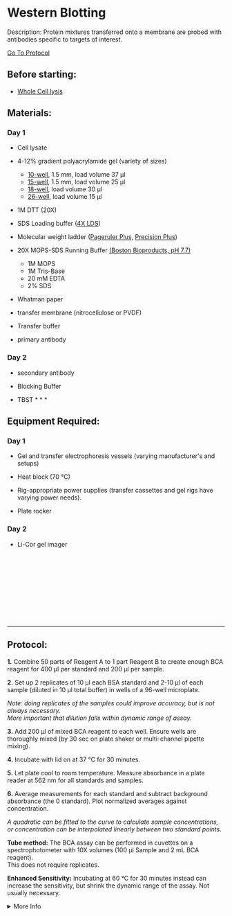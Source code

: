Western Blotting
================================================================================
Description: Protein mixtures transferred onto a membrane are probed with antibodies specific to targets of interest.

[Go To Protocol](#protocol)

Before starting:
--------------------------------------------------------------------------------
* [Whole Cell lysis](../Proximity-Labeling/Whole-Cell-Lysis-RIPA.md)

Materials:
--------------------------------------------------------------------------------
### Day 1
  
  * Cell lysate
  
  * 4-12% gradient polyacrylamide gel (variety of sizes)
    * [10-well](https://www.thermofisher.com/order/catalog/product/NP0335BOX?SID=srch-srp-NP0335BOX#/NP0335BOX?SID=srch-srp-NP0335BOX), 1.5 mm, load volume 37 µl
    * [15-well](https://www.thermofisher.com/order/catalog/product/NP0336BOX?SID=srch-srp-NP0336BOX#/NP0336BOX?SID=srch-srp-NP0336BOX), 1.5 mm, load volume 25 µl
    * [18-well](https://www.bio-rad.com/en-us/sku/3450124-4-12-criterion-xt-bis-tris-protein-gel-18-well-30-ul?ID=3450124), load volume 30 µl
    * [26-well](https://www.bio-rad.com/en-us/sku/3450125-4-12-criterion-xt-bis-tris-protein-gel-26-well-15-ul?ID=3450125), load volume 15 µl
  
  * 1M DTT (20X)
  
  * SDS Loading buffer ([4X LDS](https://www.thermofisher.com/order/catalog/product/NP0007#/NP0007))
  
  * Molecular weight ladder ([Pageruler Plus](https://www.thermofisher.com/order/catalog/product/26619#/26619), [Precision Plus](https://www.bio-rad.com/en-us/sku/1610374-precision-plus-protein-dual-color-standards-500-ul?ID=1610374))
  
  * 20X MOPS-SDS Running Buffer [(Boston Bioproducts, pH 7.7)](https://bostonbioproducts.com/products/mops-sds-running-buffer-20x-bp-178)
    * 1M MOPS
    * 1M Tris-Base
    * 20 mM EDTA
    * 2% SDS
    
  * Whatman paper
  
  * transfer membrane (nitrocellulose or PVDF)
  
  * Transfer buffer

    
  
  * primary antibody
  
### Day 2

  * secondary antibody
  
  * Blocking Buffer
  
  * TBST
    *
    *
    *
  
  
Equipment Required:
--------------------------------------------------------------------------------
### Day 1

  * Gel and transfer electrophoresis vessels (varying manufacturer's and setups)
  
  * Heat block (70 °C)
  
  * Rig-appropriate power supplies (transfer cassettes and gel rigs have varying power needs).
  
  * Plate rocker
  
### Day 2

  * Li-Cor gel imager
  

<br/><br/><br/><br/><br/><br/><br/><br/><br/>

<!-- Use <br/> to fill in first page -->

___
Protocol:
--------------------------------------------------------------------------------

**1.** Combine 50 parts of Reagent A to 1 part Reagent B to create enough BCA reagent for 400 µl per standard and 200 µl per sample.

**2.** Set up 2 replicates of 10 µl each BSA standard and 2-10 µl of each sample (diluted in 10 µl total buffer) in wells of a 96-well microplate.
  
  *Note: doing replicates of the samples could improve accuracy, but is not always necessary.*<br/>*More important that dilution falls within dynamic range of assay.*
    
**3.** Add 200 µl of mixed BCA reagent to each well. Ensure wells are thoroughly mixed (by 30 sec on plate shaker or multi-channel pipette mixing).
  
**4.** Incubate with lid on at 37 °C for 30 minutes.

**5.** Let plate cool to room temperature. Measure absorbance in a plate reader at 562 nm for all standards and samples.

**6.** Average measurements for each standard and subtract background absorbance (the 0 standard). Plot normalized averages against concentration.

  *A quadratic can be fitted to the curve to calculate sample concentrations, or concentration can be interpolated linearly between two standard points.* 

**Tube method:** The BCA assay can be performed in cuvettes on a spectrophotometer with 10X volumes (100 µl Sample and 2 mL BCA reagent).<br/>This does not require replicates.

**Enhanced Sensitivity:** Incubating at 60 °C for 30 minutes instead can increase the sensitivity, but shrink the dynamic range of the assay. Not usually necessary.

<!-- The text below creates dropdown lists for links to next steps or hyperlinks -->

<details>
  <summary>More Info</summary>
  
  <a href="https://www.thermofisher.com/order/catalog/product/23225#/23225">
Pierce BCA Assay</a>  

</details>
